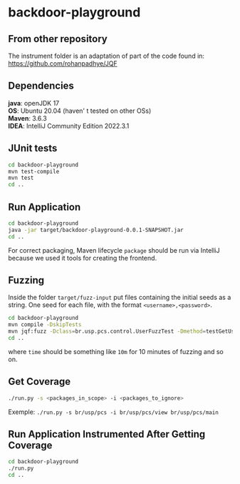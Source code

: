 # backdoor-playground
## From other repository
The instrument folder is an adaptation of part of the code found in: https://github.com/rohanpadhye/JQF

## Dependencies
**java**: openJDK 17</br>
**OS**: Ubuntu 20.04 (haven' t tested on other OSs)</br>
**Maven**: 3.6.3</br>
**IDEA**: IntelliJ Community Edition 2022.3.1

## JUnit tests
```bash
cd backdoor-playground
mvn test-compile
mvn test
cd ..
```

## Run Application
```bash
cd backdoor-playground
java -jar target/backdoor-playground-0.0.1-SNAPSHOT.jar
cd ..
```
For correct packaging, Maven lifecycle `package` should be run via IntelliJ because we used it tools for creating the frontend.

## Fuzzing
Inside the folder `target/fuzz-input` put files containing the initial seeds as a string. One seed for each file, with the format `<username>,<password>`.

```bash
cd backdoor-playground
mvn compile -DskipTests
mvn jqf:fuzz -Dclass=br.usp.pcs.control.UserFuzzTest -Dmethod=testGetUser -Din=target/fuzz-input/ -Dtime=<time>
cd ..
```
where `time` should be something like `10m` for 10 minutes of fuzzing and so on.

## Get Coverage
```bash
./run.py -s <packages_in_scope> -i <packages_to_ignore>
```
Exemple: `./run.py -s br/usp/pcs -i br/usp/pcs/view br/usp/pcs/main`

## Run Application Instrumented After Getting Coverage
```bash
cd backdoor-playground
./run.py
cd ..
```
